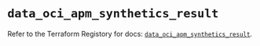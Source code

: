 # `data_oci_apm_synthetics_result`

Refer to the Terraform Registory for docs: [`data_oci_apm_synthetics_result`](https://registry.terraform.io/providers/oracle/oci/6.18.0/docs/data-sources/apm_synthetics_result).
